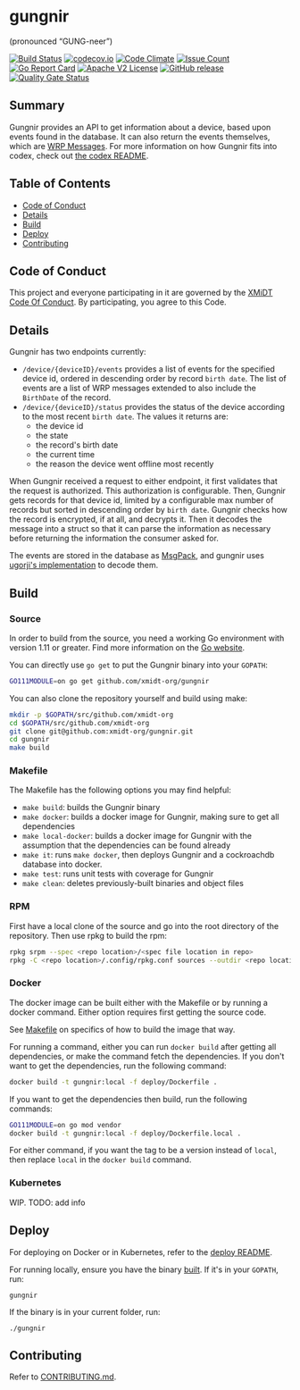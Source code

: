 # gungnir
(pronounced “GUNG-neer”)

[![Build Status](https://travis-ci.com/xmidt-org/gungnir.svg?branch=main)](https://travis-ci.com/xmidt-org/gungnir)
[![codecov.io](http://codecov.io/github/xmidt-org/gungnir/coverage.svg?branch=main)](http://codecov.io/github/xmidt-org/gungnir?branch=main)
[![Code Climate](https://codeclimate.com/github/xmidt-org/gungnir/badges/gpa.svg)](https://codeclimate.com/github/xmidt-org/gungnir)
[![Issue Count](https://codeclimate.com/github/xmidt-org/gungnir/badges/issue_count.svg)](https://codeclimate.com/github/xmidt-org/gungnir)
[![Go Report Card](https://goreportcard.com/badge/github.com/xmidt-org/gungnir)](https://goreportcard.com/report/github.com/xmidt-org/gungnir)
[![Apache V2 License](http://img.shields.io/badge/license-Apache%20V2-blue.svg)](https://github.com/xmidt-org/gungnir/blob/main/LICENSE)
[![GitHub release](https://img.shields.io/github/release/xmidt-org/gungnir.svg)](CHANGELOG.md)
[![Quality Gate Status](https://sonarcloud.io/api/project_badges/measure?project=xmidt-org_gungnir&metric=alert_status)](https://sonarcloud.io/dashboard?id=xmidt-org_gungnir)


## Summary

Gungnir provides an API to get information about a device, based upon events 
found in the database.  It can also return the events themselves, which are
[WRP Messages](https://github.com/xmidt-org/wrp-c/wiki/Web-Routing-Protocol).
For more information on how Gungnir fits into codex, check out [the codex README](https://github.com/xmidt-org/codex).

## Table of Contents

- [Code of Conduct](#code-of-conduct)
- [Details](#details)
- [Build](#build)
- [Deploy](#deploy)
- [Contributing](#contributing)

## Code of Conduct

This project and everyone participating in it are governed by the [XMiDT Code Of Conduct](https://xmidt.io/code_of_conduct/). 
By participating, you agree to this Code.

## Details

Gungnir has two endpoints currently:
* `/device/{deviceID}/events` provides a list of events for the specified 
  device id, ordered in descending order by record `birth date`.  The list of 
  events are a list of WRP messages extended to also include the `BirthDate` of 
  the record.
* `/device/{deviceID}/status` provides the status of the device according to 
  the most recent `birth date`.  The values it returns are:
  * the device id
  * the state
  * the record's birth date
  * the current time
  * the reason the device went offline most recently

When Gungnir received a request to either endpoint, it first validates that 
the request is authorized.  This authorization is configurable.  Then, Gungnir 
gets records for that device id, limited by a configurable max number of 
records but sorted in descending order by `birth date`.  Gungnir checks how the 
record is encrypted, if at all, and decrypts it.  Then it decodes the message 
into a struct so that it can parse the information as necessary before returning 
the information the consumer asked for.

The events are stored in the database as [MsgPack](https://msgpack.org/index.html),
and gungnir uses [ugorji's implementation](https://github.com/ugorji/go) to 
decode them.

## Build

### Source

In order to build from the source, you need a working Go environment with 
version 1.11 or greater. Find more information on the [Go website](https://golang.org/doc/install).

You can directly use `go get` to put the Gungnir binary into your `GOPATH`:
```bash
GO111MODULE=on go get github.com/xmidt-org/gungnir
```

You can also clone the repository yourself and build using make:

```bash
mkdir -p $GOPATH/src/github.com/xmidt-org
cd $GOPATH/src/github.com/xmidt-org
git clone git@github.com:xmidt-org/gungnir.git
cd gungnir
make build
```

### Makefile

The Makefile has the following options you may find helpful:
* `make build`: builds the Gungnir binary
* `make docker`: builds a docker image for Gungnir, making sure to get all 
   dependencies
* `make local-docker`: builds a docker image for Gungnir with the assumption
   that the dependencies can be found already
* `make it`: runs `make docker`, then deploys Gungnir and a cockroachdb 
   database into docker.
* `make test`: runs unit tests with coverage for Gungnir
* `make clean`: deletes previously-built binaries and object files

### RPM

First have a local clone of the source and go into the root directory of the 
repository.  Then use rpkg to build the rpm:
```bash
rpkg srpm --spec <repo location>/<spec file location in repo>
rpkg -C <repo location>/.config/rpkg.conf sources --outdir <repo location>'
```

### Docker

The docker image can be built either with the Makefile or by running a docker 
command.  Either option requires first getting the source code.

See [Makefile](#Makefile) on specifics of how to build the image that way.

For running a command, either you can run `docker build` after getting all 
dependencies, or make the command fetch the dependencies.  If you don't want to 
get the dependencies, run the following command:
```bash
docker build -t gungnir:local -f deploy/Dockerfile .
```
If you want to get the dependencies then build, run the following commands:
```bash
GO111MODULE=on go mod vendor
docker build -t gungnir:local -f deploy/Dockerfile.local .
```

For either command, if you want the tag to be a version instead of `local`, 
then replace `local` in the `docker build` command.

### Kubernetes

WIP. TODO: add info

## Deploy

For deploying on Docker or in Kubernetes, refer to the [deploy README](https://github.com/xmidt-org/codex-deploy/tree/main/deploy/README.md).

For running locally, ensure you have the binary [built](#Source).  If it's in 
your `GOPATH`, run:
```
gungnir
```
If the binary is in your current folder, run:
```
./gungnir
```

## Contributing

Refer to [CONTRIBUTING.md](CONTRIBUTING.md).
